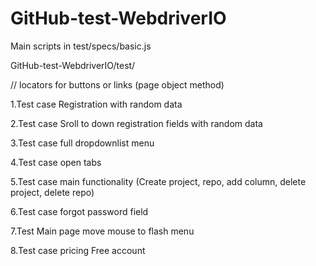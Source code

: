 # GitHub-test-WebdriverIO

Main scripts in test/specs/basic.js

GitHub-test-WebdriverIO/test/ 

// locators for buttons or links (page object method)

1.Test case Registration with random data

2.Test case Sroll to down registration fields with random data

3.Test case full dropdownlist menu

4.Test case open tabs 

5.Test case main functionality (Create project, repo, add column, delete project, delete repo)

6.Test case forgot password field

7.Test Main page move mouse to flash menu

8.Test case pricing Free account


